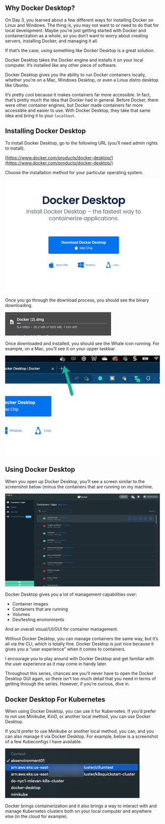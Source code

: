 ## Why Docker Desktop?

On Day 3, you learned about a few different ways for installing Docker on Linux and Windows. The thing is, you may not want to or need to do that for local development. Maybe you’re just getting started with Docker and containerization as a whole, so you don’t want to worry about creating servers, installing Docker, and managing it all.

If that’s the case, using something like Docker Desktop is a great solution.

Docker Desktop takes the Docker engine and installs it on your local computer. It’s installed like any other piece of software.

Docker Desktop gives you the ability to run Docker containers locally, whether you’re on a Mac, Windows Desktop, or even a Linux distro desktop like Ubuntu.

It’s pretty cool because it makes containers far more accessible. In fact, that’s pretty much the idea that Docker had in general. Before Docker, there were other container engines, but Docker made containers far more accessible and easier to use. With Docker Desktop, they take that same idea and bring it to your `localhost`.

## Installing Docker Desktop

To install Docker Desktop, go to the following URL (you’ll need admin rights to install).

[https://www.docker.com/products/docker-desktop/](https://www.docker.com/products/docker-desktop/)

Choose the installation method for your particular operating system.

![Untitled](../images/11.png)

Once you go through the download process, you should see the binary downloading.

![Untitled](../images/12.png)

Once downloaded and installed, you should see the Whale icon running. For example, on a Mac, you’ll see it on your upper taskbar.

![Untitled](../images/13.png)

## Using Docker Desktop

When you open up Docker Desktop, you’ll see a screen similar to the screenshot below (minus the containers that are running on my machine.

![Untitled](../images/14.png)

Docker Desktop gives you a lot of management capabilities over:

- Container images
- Containers that are running
- Volumes
- Dev/testing environments

And an overall visual/UI/GUI for container management.

Without Docker Desktop, you can manage containers the same way, but it’s all via the CLI, which is totally fine. Docker Desktop is just nice because it gives you a “user experience” when it comes to containers.

I encourage you to play around with Docker Desktop and get familiar with the user experience as it may come in handy later.

Throughout this series, chances are you’ll never have to open the Docker Desktop GUI again, so there isn’t too much detail that you need in terms of getting through the series. However, if you’re curious, dive in.

## Docker Desktop For Kubernetes

When using Docker Desktop, you can use it for Kubernetes. If you’d prefer to not use Minikube, KinD, or another local method, you can use Docker Desktop.

If you’d prefer to use Minikube or another local method, you can, and you can also manage it via Docker Desktop. For example, below is a screenshot of a few Kubeconfigs I have available.

![Untitled](../images/15.png)

Docker brings containerization and it also brings a way to interact with and manage Kubernetes clusters both on your local computer and anywhere else (in the cloud for example).